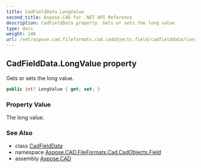 ```yaml
---
title: CadFieldData.LongValue
second_title: Aspose.CAD for .NET API Reference
description: CadFieldData property. Gets or sets the long value
type: docs
weight: 140
url: /net/aspose.cad.fileformats.cad.cadobjects.field/cadfielddata/longvalue/
---
```

## CadFieldData.LongValue property

Gets or sets the long value.

```csharp
public int? LongValue { get; set; }
```

### Property Value

The long value.

### See Also

* class [CadFieldData](../)
* namespace [Aspose.CAD.FileFormats.Cad.CadObjects.Field](../../../aspose.cad.fileformats.cad.cadobjects.field/)
* assembly [Aspose.CAD](../../../)


